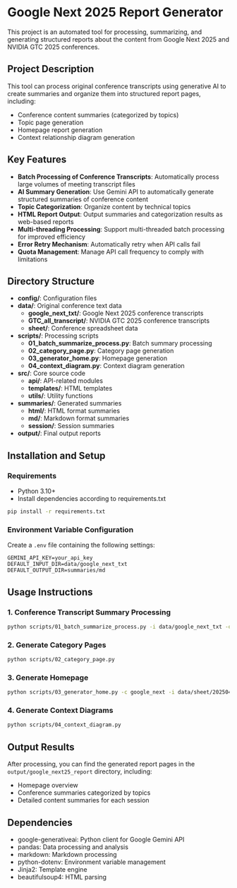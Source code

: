 # Google Next 2025 Report Generator

This project is an automated tool for processing, summarizing, and generating structured reports about the content from Google Next 2025 and NVIDIA GTC 2025 conferences.

## Project Description

This tool can process original conference transcripts using generative AI to create summaries and organize them into structured report pages, including:
- Conference content summaries (categorized by topics)
- Topic page generation
- Homepage report generation
- Context relationship diagram generation

## Key Features

- **Batch Processing of Conference Transcripts**: Automatically process large volumes of meeting transcript files
- **AI Summary Generation**: Use Gemini API to automatically generate structured summaries of conference content
- **Topic Categorization**: Organize content by technical topics
- **HTML Report Output**: Output summaries and categorization results as web-based reports
- **Multi-threading Processing**: Support multi-threaded batch processing for improved efficiency
- **Error Retry Mechanism**: Automatically retry when API calls fail
- **Quota Management**: Manage API call frequency to comply with limitations

## Directory Structure

- **config/**: Configuration files
- **data/**: Original conference text data
  - **google_next_txt/**: Google Next 2025 conference transcripts
  - **GTC_all_transcript/**: NVIDIA GTC 2025 conference transcripts
  - **sheet/**: Conference spreadsheet data
- **scripts/**: Processing scripts
  - **01_batch_summarize_process.py**: Batch summary processing
  - **02_category_page.py**: Category page generation
  - **03_generator_home.py**: Homepage generation
  - **04_context_diagram.py**: Context diagram generation
- **src/**: Core source code
  - **api/**: API-related modules
  - **templates/**: HTML templates
  - **utils/**: Utility functions
- **summaries/**: Generated summaries
  - **html/**: HTML format summaries
  - **md/**: Markdown format summaries
  - **session/**: Session summaries
- **output/**: Final output reports

## Installation and Setup

### Requirements
- Python 3.10+
- Install dependencies according to requirements.txt

```bash
pip install -r requirements.txt
```

### Environment Variable Configuration
Create a `.env` file containing the following settings:
```
GEMINI_API_KEY=your_api_key
DEFAULT_INPUT_DIR=data/google_next_txt
DEFAULT_OUTPUT_DIR=summaries/md
```

## Usage Instructions

### 1. Conference Transcript Summary Processing

```bash
python scripts/01_batch_summarize_process.py -i data/google_next_txt -o summaries/md
```

### 2. Generate Category Pages

```bash
python scripts/02_category_page.py
```

### 3. Generate Homepage

```bash
python scripts/03_generator_home.py -c google_next -i data/sheet/20250427_Qcon.csv -o output/google_next25_report
```

### 4. Generate Context Diagrams

```bash
python scripts/04_context_diagram.py
```

## Output Results

After processing, you can find the generated report pages in the `output/google_next25_report` directory, including:
- Homepage overview
- Conference summaries categorized by topics
- Detailed content summaries for each session

## Dependencies

- google-generativeai: Python client for Google Gemini API
- pandas: Data processing and analysis
- markdown: Markdown processing
- python-dotenv: Environment variable management
- Jinja2: Template engine
- beautifulsoup4: HTML parsing